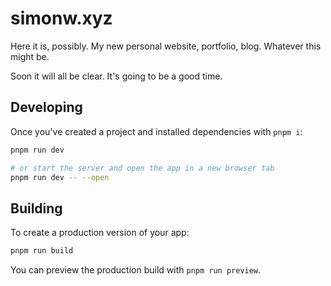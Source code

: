 # simonw.xyz

Here it is, possibly. My new personal website, portfolio, blog. Whatever this might be.

Soon it will all be clear. It's going to be a good time.

## Developing

Once you've created a project and installed dependencies with `pnpm i`:

```sh
pnpm run dev

# or start the server and open the app in a new browser tab
pnpm run dev -- --open
```

## Building

To create a production version of your app:

```sh
pnpm run build
```

You can preview the production build with `pnpm run preview`.